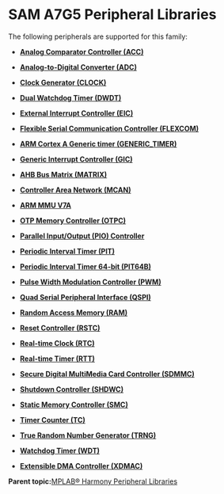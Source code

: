 # SAM A7G5 Peripheral Libraries

The following peripherals are supported for this family:

-   **[Analog Comparator Controller \(ACC\)](GUID-F01BDD40-B03D-42E9-8F7F-78DD28B8DC8B.md)**  

-   **[Analog-to-Digital Converter \(ADC\)](GUID-056D5DD2-57C5-445D-95F9-F4FCAA2DFDE1.md)**  

-   **[Clock Generator \(CLOCK\)](GUID-1C638632-444F-4C32-A8BA-2A602ADA2832.md)**  

-   **[Dual Watchdog Timer \(DWDT\)](GUID-A1DD4B6F-25A6-404C-828C-396AB3D1C637.md)**  

-   **[External Interrupt Controller \(EIC\)](GUID-0FA8D568-78B0-478D-8936-46B273757F9E.md)**  

-   **[Flexible Serial Communication Controller \(FLEXCOM\)](GUID-137968B9-4089-44C6-9B5A-2F30929F6852.md)**  

-   **[ARM Cortex A Generic timer \(GENERIC\_TIMER\)](GUID-D781FC89-91D3-4EFD-8877-25F1D125D366.md)**  

-   **[Generic Interrupt Controller \(GIC\)](GUID-088EADBB-3ACE-4C75-8284-F6C9F1EDC5A6.md)**  

-   **[AHB Bus Matrix \(MATRIX\)](GUID-E6BB42AB-06D4-49B0-B70A-E23837320328.md)**  

-   **[Controller Area Network \(MCAN\)](GUID-C9F1E50C-1EF0-4941-A9CB-89808C7C54AF.md)**  

-   **[ARM MMU V7A](GUID-E157A389-103B-46EE-94E3-AC91A40FEAE6.md)**  

-   **[OTP Memory Controller \(OTPC\)](GUID-2A1E045D-389C-4854-9EDD-C851B7EDC715.md)**  

-   **[Parallel Input/Output \(PIO\) Controller](GUID-6E00A15D-D08A-43FF-A05A-C91E7717B5DE.md)**  

-   **[Periodic Interval Timer \(PIT\)](GUID-16D8A016-2531-4956-B8AA-F751096F1732.md)**  

-   **[Periodic Interval Timer 64-bit \(PIT64B\)](GUID-B475B881-2B64-4953-9C9F-B287601A380E.md)**  

-   **[Pulse Width Modulation Controller \(PWM\)](GUID-0542D909-604D-44C7-8C7C-B1FE313960D0.md)**  

-   **[Quad Serial Peripheral Interface \(QSPI\)](GUID-83EB94B5-4BF1-4820-A486-C5B9D1099320.md)**  

-   **[Random Access Memory \(RAM\)](GUID-44C7C165-2CEA-496A-B4F3-4181CBA26476.md)**  

-   **[Reset Controller \(RSTC\)](GUID-BEFBE2F0-70E9-476E-803B-94AC73E1B2D9.md)**  

-   **[Real-time Clock \(RTC\)](GUID-B5657E72-3DDB-4D39-94DC-B9B64B89C2DE.md)**  

-   **[Real-time Timer \(RTT\)](GUID-2A29BDE4-A969-4CEB-A21C-AF161D295289.md)**  

-   **[Secure Digital MultiMedia Card Controller \(SDMMC\)](GUID-9384AD3C-4E33-479E-B7BB-005772421CB2.md)**  

-   **[Shutdown Controller \(SHDWC\)](GUID-D4DB3E69-9AEA-47F9-A76D-D123E7E252AA.md)**  

-   **[Static Memory Controller \(SMC\)](GUID-83D1838B-EC46-4FFD-B028-E93C7DC1257B.md)**  

-   **[Timer Counter \(TC\)](GUID-B7C79854-BBCD-49B3-9EA3-C379E6A5FCE0.md)**  

-   **[True Random Number Generator \(TRNG\)](GUID-B509788E-A3B6-48D3-8F15-E541D6FFCA47.md)**  

-   **[Watchdog Timer \(WDT\)](GUID-FA9631BE-AD37-4EF9-8C69-2BF8C5941388.md)**  

-   **[Extensible DMA Controller \(XDMAC\)](GUID-C2B02311-0F9A-41E7-92B8-C2FEEBDFE755.md)**  


**Parent topic:**[MPLAB® Harmony Peripheral Libraries](GUID-B8856C06-A407-4AD1-8E21-0A85BE055F0E.md)

